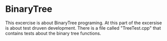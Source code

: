 # BinaryTree
This excercise is about BinaryTree programing.
At this part of the excersise is about test druven development.
There is a file called "TreeTest.cpp" that contains tests about the binary tree functions. 

 
